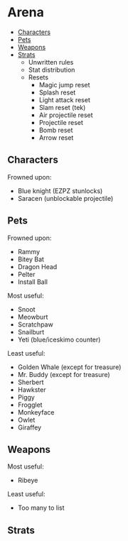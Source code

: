 # Arena

- [Characters](#characters)
- [Pets](#pets)
- [Weapons](#weapons)
- [Strats](#strats)
  - Unwritten rules
  - Stat distribution
  - Resets
    - Magic jump reset
    - Splash reset
    - Light attack reset
    - Slam reset (tek)
    - Air projectile reset
    - Projectile reset
    - Bomb reset
    - Arrow reset

## <a name="characters"></a>Characters

Frowned upon:
- Blue knight (EZPZ stunlocks)
- Saracen (unblockable projectile)

## <a name="pets"></a>Pets

Frowned upon:
- Rammy
- Bitey Bat
- Dragon Head
- Pelter
- Install Ball

Most useful:
- Snoot
- Meowburt
- Scratchpaw
- Snailburt
- Yeti (blue/iceskimo counter)

Least useful:
- Golden Whale (except for treasure)
- Mr. Buddy (except for treasure)
- Sherbert
- Hawkster
- Piggy
- Frogglet
- Monkeyface
- Owlet
- Giraffey

## <a name="weapons"></a>Weapons

Most useful:
- Ribeye

Least useful:
- Too many to list

## <a name="strats"></a>Strats

